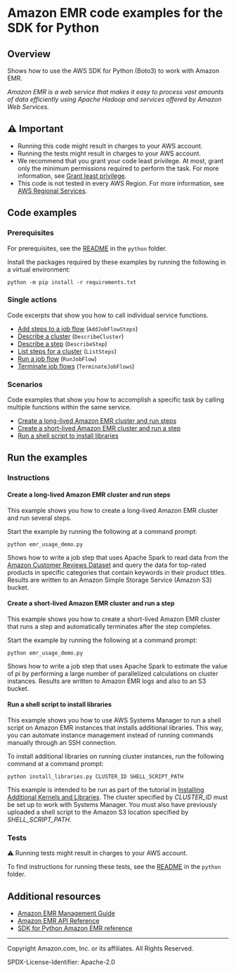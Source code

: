 <!--Generated by WRITEME on 2023-04-12 00:07:41.519710 (UTC)-->
# Amazon EMR code examples for the SDK for Python

## Overview

Shows how to use the AWS SDK for Python (Boto3) to work with Amazon EMR.

<!--custom.overview.start-->
<!--custom.overview.end-->

*Amazon EMR is a web service that makes it easy to process vast amounts of data efficiently using Apache Hadoop and services offered by Amazon Web Services.*

## ⚠ Important

* Running this code might result in charges to your AWS account.
* Running the tests might result in charges to your AWS account.
* We recommend that you grant your code least privilege. At most, grant only the minimum permissions required to perform the task. For more information, see [Grant least privilege](https://docs.aws.amazon.com/IAM/latest/UserGuide/best-practices.html#grant-least-privilege).
* This code is not tested in every AWS Region. For more information, see [AWS Regional Services](https://aws.amazon.com/about-aws/global-infrastructure/regional-product-services).

<!--custom.important.start-->
<!--custom.important.end-->

## Code examples

### Prerequisites

For prerequisites, see the [README](../../README.md#Prerequisites) in the `python` folder.

Install the packages required by these examples by running the following in a virtual environment:

```
python -m pip install -r requirements.txt
```

<!--custom.prerequisites.start-->
<!--custom.prerequisites.end-->

### Single actions

Code excerpts that show you how to call individual service functions.

* [Add steps to a job flow](emr_basics.py#L128) (`AddJobFlowSteps`)
* [Describe a cluster](emr_basics.py#L89) (`DescribeCluster`)
* [Describe a step](emr_basics.py#L185) (`DescribeStep`)
* [List steps for a cluster](emr_basics.py#L163) (`ListSteps`)
* [Run a job flow](emr_basics.py#L18) (`RunJobFlow`)
* [Terminate job flows](emr_basics.py#L110) (`TerminateJobFlows`)

### Scenarios

Code examples that show you how to accomplish a specific task by calling multiple
functions within the same service.

* [Create a long-lived Amazon EMR cluster and run steps](emr_usage_demo.py) 
* [Create a short-lived Amazon EMR cluster and run a step](emr_usage_demo.py) 
* [Run a shell script to install libraries](install_libraries.py) 

## Run the examples

### Instructions


<!--custom.instructions.start-->
<!--custom.instructions.end-->



#### Create a long-lived Amazon EMR cluster and run steps

This example shows you how to create a long-lived Amazon EMR cluster and run several steps.


<!--custom.scenario_prereqs.emr_Scenario_LongLivedEmrCluster.start-->
<!--custom.scenario_prereqs.emr_Scenario_LongLivedEmrCluster.end-->

Start the example by running the following at a command prompt:

```
python emr_usage_demo.py
```

<!--custom.scenarios.emr_Scenario_LongLivedEmrCluster.start-->
Shows how to write a job step that uses Apache Spark to read data from the
[Amazon Customer Reviews Dataset](https://s3.amazonaws.com/amazon-reviews-pds/readme.html)
and query the data for top-rated products in specific categories that contain 
keywords in their product titles. Results are written to an Amazon Simple Storage 
Service (Amazon S3) bucket.
<!--custom.scenarios.emr_Scenario_LongLivedEmrCluster.end-->

#### Create a short-lived Amazon EMR cluster and run a step

This example shows you how to create a short-lived Amazon EMR cluster that runs a step and automatically terminates after the step completes.


<!--custom.scenario_prereqs.emr_Scenario_ShortLivedEmrCluster.start-->
<!--custom.scenario_prereqs.emr_Scenario_ShortLivedEmrCluster.end-->

Start the example by running the following at a command prompt:

```
python emr_usage_demo.py
```

<!--custom.scenarios.emr_Scenario_ShortLivedEmrCluster.start-->
Shows how to write a job step that uses Apache Spark to estimate the value of pi by 
performing a large number of parallelized calculations on cluster instances. Results
are written to Amazon EMR logs and also to an S3 bucket. 
<!--custom.scenarios.emr_Scenario_ShortLivedEmrCluster.end-->

#### Run a shell script to install libraries

This example shows you how to use AWS Systems Manager to run a shell script on Amazon EMR instances that installs additional libraries. This way, you can automate instance management instead of running commands manually through an SSH connection.


<!--custom.scenario_prereqs.emr_Usage_InstallLibrariesWithSsm.start-->
<!--custom.scenario_prereqs.emr_Usage_InstallLibrariesWithSsm.end-->

<!--custom.scenarios.emr_Usage_InstallLibrariesWithSsm.start-->
To install additional libraries on running cluster instances, run the following
command at a command prompt:

```
python install_libraries.py CLUSTER_ID SHELL_SCRIPT_PATH
``` 

This example is intended to be run as part of the tutorial in 
[Installing Additional Kernels and Libraries](https://docs.aws.amazon.com/emr/latest/ReleaseGuide/emr-jupyterhub-install-kernels-libs.html). 
The cluster specified by *CLUSTER_ID* must be set up to work with
Systems Manager. You must also have previously uploaded a shell script
to the Amazon S3 location specified by *SHELL_SCRIPT_PATH*. 
<!--custom.scenarios.emr_Usage_InstallLibrariesWithSsm.end-->

### Tests

⚠ Running tests might result in charges to your AWS account.


To find instructions for running these tests, see the [README](../../README.md#Tests)
in the `python` folder.



<!--custom.tests.start-->
<!--custom.tests.end-->

## Additional resources

* [Amazon EMR Management Guide](https://docs.aws.amazon.com/emr/latest/ManagementGuide/emr-what-is-emr.html)
* [Amazon EMR API Reference](https://docs.aws.amazon.com/emr/latest/APIReference/Welcome.html)
* [SDK for Python Amazon EMR reference](https://boto3.amazonaws.com/v1/documentation/api/latest/reference/services/emr.html)

<!--custom.resources.start-->
<!--custom.resources.end-->

---

Copyright Amazon.com, Inc. or its affiliates. All Rights Reserved.

SPDX-License-Identifier: Apache-2.0